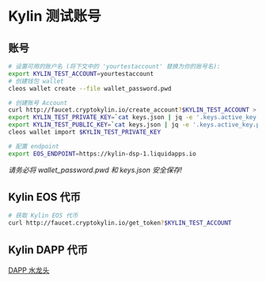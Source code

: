 Kylin 测试账号
=====================
## 账号

```bash
# 设置可用的账户名 (将下文中的 'yourtestaccount' 替换为你的账号名):
export KYLIN_TEST_ACCOUNT=yourtestaccount
# 创建钱包 wallet
cleos wallet create --file wallet_password.pwd

# 创建账号 Account
curl http://faucet.cryptokylin.io/create_account?$KYLIN_TEST_ACCOUNT > keys.json
export KYLIN_TEST_PRIVATE_KEY=`cat keys.json | jq -e '.keys.active_key.private'`
export KYLIN_TEST_PUBLIC_KEY=`cat keys.json | jq -e '.keys.active_key.public'`
cleos wallet import $KYLIN_TEST_PRIVATE_KEY

# 配置 endpoint
export EOS_ENDPOINT=https://kylin-dsp-1.liquidapps.io
```
*请务必将 wallet_password.pwd 和 keys.json 安全保存!*

## Kylin EOS 代币
```bash
# 获取 Kylin EOS 代币
curl http://faucet.cryptokylin.io/get_token?$KYLIN_TEST_ACCOUNT
```

## Kylin DAPP 代币

[DAPP 水龙头](https://kylin-dapp-faucet.liquidapps.io/)

